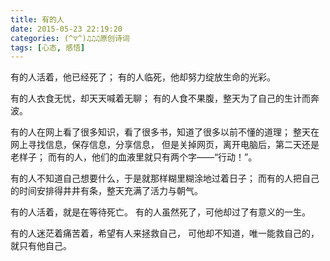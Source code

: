 ```yaml
---
title: 有的人
date: 2015-05-23 22:19:20
categories: (^▽^)♫♫♫原创诗词
tags: [心态, 感悟]
---
```

有的人活着，他已经死了；
有的人临死，他却努力绽放生命的光彩。

有的人衣食无忧，却天天喊着无聊；
有的人食不果腹，整天为了自己的生计而奔波。

有的人在网上看了很多知识，看了很多书，知道了很多以前不懂的道理；
整天在网上寻找信息，保存信息，分享信息，
但是关掉网页，离开电脑后，第二天还是老样子；
而有的人，他们的血液里就只有两个字——“行动！”。

有的人不知道自己想要什么，于是就那样糊里糊涂地过着日子；
而有的人把自己的时间安排得井井有条，整天充满了活力与朝气。

有的人活着，就是在等待死亡。
有的人虽然死了，可他却过了有意义的一生。

有的人迷茫着痛苦着，希望有人来拯救自己，
可他却不知道，唯一能救自己的，就只有他自己。